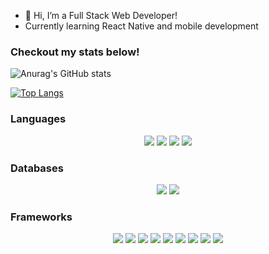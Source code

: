 - 👋 Hi, I’m a Full Stack Web Developer!
- Currently learning React Native and mobile development

### Checkout my stats below!
![Anurag's GitHub stats](https://github-readme-stats-codestak51.vercel.app/api?username=disantoz&show_icons=true&theme=dark)<br />

[![Top Langs](https://github-readme-stats-codestak51.vercel.app/api/top-langs/?username=disantoz&layout=compact&theme=dark&card_width=450)](https://github.com/anuraghazra/github-readme-stats)





<!---
DiSantoz/DiSantoz is a ✨ special ✨ repository because its `README.md` (this file) appears on your GitHub profile.
You can click the Preview link to take a look at your changes.
--->


### Languages

<p align='center'>

<img src="https://img.shields.io/badge/HTML5-E34F26?style=for-the-badge&logo=html5&logoColor=white"/>

<img src ="https://img.shields.io/badge/CSS-239120?&style=for-the-badge&logo=css3&logoColor=white"/>

<img src="https://img.shields.io/badge/JavaScript-F7DF1E?style=for-the-badge&logo=javascript&logoColor=black" />

<img src= "https://img.shields.io/badge/json-5E5C5C?style=for-the-badge&logo=json&logoColor=white" />

</p>

### Databases

<p align='center'>

<img src = "https://img.shields.io/badge/MySQL-00000F?style=for-the-badge&logo=mysql&logoColor=white" />

<img src= "https://img.shields.io/badge/MongoDB-4EA94B?style=for-the-badge&logo=mongodb&logoColor=white" />

</p>


### Frameworks

<p align='center'>
	
<img src = 'https://img.shields.io/badge/Insomnia-5849be?style=for-the-badge&logo=Insomnia&logoColor=white' />

<img src= 'https://img.shields.io/badge/Material%20UI-007FFF?style=for-the-badge&logo=mui&logoColor=white' />

<img src= 'https://img.shields.io/badge/React-20232A?style=for-the-badge&logo=react&logoColor=61DAFB' />

<img src ="https://img.shields.io/badge/Bootstrap-563D7C?style=for-the-badge&logo=bootstrap&logoColor=white" />
	
<img src= 'https://img.shields.io/badge/GraphQl-E10098?style=for-the-badge&logo=graphql&logoColor=white' />
	
<img src= "https://img.shields.io/badge/npm-CB3837?style=for-the-badge&logo=npm&logoColor=white"/>
	
<img src="https://img.shields.io/badge/Node.js-339933?style=for-the-badge&logo=nodedotjs&logoColor=white"/>

<img src= "https://img.shields.io/badge/Express.js-000000?style=for-the-badge&logo=express&logoColor=white" />
	
<img src='https://img.shields.io/badge/Webpack-8DD6F9?style=for-the-badge&logo=Webpack&logoColor=white' />
	
</p>




